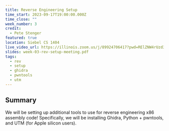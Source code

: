 ```yaml
---
title: Reverse Engineering Setup
time_start: 2023-09-17T19:00:00.000Z
time_close: ""
week_number: 3
credit:
  - Pete Stenger
featured: true
location: Siebel CS 1404
live_video_url: https://illinois.zoom.us/j/89924706417?pwd=RElZNW4rUzd3aUNlOVdHbG96TDA1QT09
slides: week-03-rev-setup-meeting.pdf
tags:
  - rev
  - setup
  - ghidra
  - pwntools
  - utm
---
```

## S﻿ummary

W﻿e will be setting up additional tools to use for reverse engineering x86 assembly code! Specifically, we will be installing Ghidra, Python + pwntools, and UTM (for Apple silicon users).